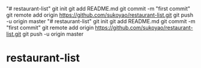 "# restaurant-list"  git init git add README.md git commit -m "first commit" git remote add origin https://github.com/sukoyao/restaurant-list.git git push -u origin master
"# restaurant-list"  git init git add README.md git commit -m "first commit" git remote add origin https://github.com/sukoyao/restaurant-list.git git push -u origin master
# restaurant-list
